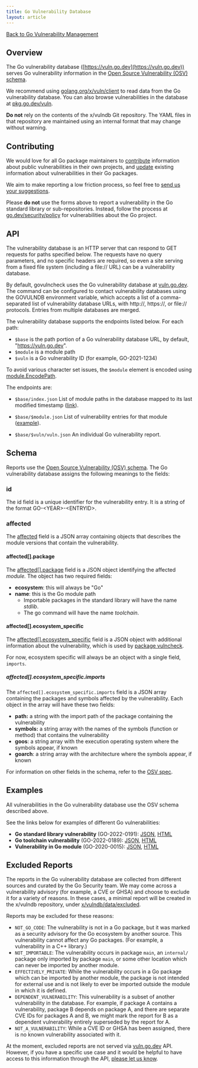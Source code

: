 ```yaml
---
title: Go Vulnerability Database
layout: article
---
```


[Back to Go Vulnerability Management](/security/vuln)

## Overview

The Go vulnerability database ([https://vuln.go.dev](https://vuln.go.dev))
serves Go vulnerability information in the
[Open Source Vulnerability (OSV) schema](https://ossf.github.io/osv-schema/).

We recommend using
[golang.org/x/vuln/client](https://pkg.go.dev/golang.org/x/vuln/client) to read
data from the Go vulnerability database. You can also browse vulnerabilities
in the database at [pkg.go.dev/vuln](https://pkg.go.dev/vuln).

**Do not** rely on the contents of the x/vulndb Git repository. The YAML files in that
repository are maintained using an internal format that may change
without warning.

## Contributing

We would love for all Go package maintainers to [contribute](https://go.dev/s/vulndb-report-new)
information about public vulnerabilities in their own projects,
and [update](https://go.dev/s/vulndb-report-feedback) existing information about vulnerabilities
in their Go packages.

We aim to make reporting a low friction process,
so feel free to [send us your suggestions](https://go.dev/s/vuln-feedback).

Please **do not** use the forms above to report a vulnerability in the Go
standard library or sub-repositories.
Instead, follow the process at [go.dev/security/policy](/security/policy)
for vulnerabilities about the Go project.

## API

The vulnerability database is an HTTP server that can respond to GET requests
for paths specified below.
The requests have no query parameters, and no specific headers are required,
so even a site serving from a fixed file system (including a file:// URL)
can be a vulnerability database.

By default, govulncheck uses the Go vulnerability database at [vuln.go.dev](https://vuln.go.dev).
The command can be configured to contact vulnerability databases using the
GOVULNDB environment variable,
which accepts a list of a comma-separated list of vulnerability database URLs,
with http://, https://, or
file:// protocols. Entries from multiple databases are merged.

The vulnerability database supports the endpoints listed below. For each path:

- `$base` is the path portion of a Go vulnerability database URL, by default, "https://vuln.go.dev".
- `$module` is a module path
- `$vuln` is a Go vulnerability ID (for example, GO-2021-1234)

To avoid various character set issues, the `$module` element is encoded
using [module.EncodePath](https://pkg.go.dev/golang.org/x/mod/module/#EncodePath).

The endpoints are:

- `$base/index.json`
   List of module paths in the database mapped to its last modified timestamp ([link](https://vuln.go.dev/index.json)).

- `$base/$module.json`
   List of vulnerability entries for that module ([example](https://vuln.go.dev/golang.org/x/crypto.json)).

- `$base/$vuln/vuln.json`
   An individual Go vulnerability report.

## Schema

Reports use the
[Open Source Vulnerability (OSV) schema](https://ossf.github.io/osv-schema/).
The Go vulnerability database assigns the following meanings to the fields:

### id

The id field is a unique identifier for the vulnerability entry. It is a string
of the format GO-\<YEAR>-\<ENTRYID>.

### affected

The [affected](https://ossf.github.io/osv-schema/#affected-fields) field is a
JSON array containing objects that describes the module versions that contain
the vulnerability.

#### affected[].package

The
[affected[].package](https://ossf.github.io/osv-schema/#affectedpackage-field)
field is a JSON object identifying the affected _module._ The object has two
required fields:

- **ecosystem**: this will always be "Go"
- **name**: this is the Go module path
  - Importable packages in the standard library will have the name _stdlib_.
  - The go command will have the name _toolchain_.

#### affected[].ecosystem_specific

The
[affected[].ecosystem_specific](https://ossf.github.io/osv-schema/#affectedecosystem_specific-field)
field is a JSON object with additional information about the vulnerability,
which is used by [package
vulncheck](https://pkg.go.dev/golang.org/x/vuln/vulncheck).

For now, ecosystem specific will always be an object with a single field,
`imports`.

##### affected[].ecosystem_specific.imports

The `affected[].ecosystem_specific.imports` field is a JSON array containing
the packages and symbols affected by the vulnerability. Each object in the
array will have these two fields:

- **path:** a string with the import path of the package containing the vulnerability
- **symbols:** a string array with the names of the symbols (function or method) that contains the vulnerability
- **goos**: a string array with the execution operating system where the symbols appear, if known
- **goarch**: a string array with the architecture where the symbols appear, if known

For information on other fields in the schema, refer to the [OSV spec](https://ossf.github.io/osv-schema).

## Examples

All vulnerabilities in the Go vulnerability database use the OSV schema
described above.

See the links below for examples of different Go vulnerabilities:

- **Go standard library vulnerability** (GO-2022-0191):
  [JSON](https://vuln.go.dev/ID/GO-2022-0191.json),
  [HTML](https://pkg.go.dev/vuln/GO-2022-0191)
- **Go toolchain vulnerability** (GO-2022-0189):
  [JSON](https://vuln.go.dev/ID/GO-2022-0189.json),
  [HTML](https://pkg.go.dev/vuln/GO-2022-0189)
- **Vulnerability in Go module** (GO-2020-0015):
  [JSON](https://vuln.go.dev/ID/GO-2020-0015.json),
  [HTML](https://pkg.go.dev/vuln/GO-2020-0015)

## Excluded Reports

The reports in the Go vulnerability database are collected from different
sources and curated by the Go Security team. We may come across a vulnerability advisory
(for example, a CVE or GHSA) and choose to exclude it for a variety of reasons.
In these cases, a minimal report will be created in the x/vulndb repository,
under
[x/vulndb/data/excluded](https://github.com/golang/vulndb/tree/master/data/excluded).

Reports may be excluded for these reasons:

- `NOT_GO_CODE`: The vulnerability is not in a Go package,
  but it was marked as a security advisory for the Go ecosystem by another source.
  This vulnerability cannot affect any
  Go packages. (For example, a vulnerability in  a C++ library.)
- `NOT_IMPORTABLE`: The vulnerability occurs in package `main`, an `internal/`
  package only imported by package `main`, or some  other location which can
  never be imported by another module.
- `EFFECTIVELY_PRIVATE`: While the vulnerability occurs in a Go package which
  can be imported by another module, the package is not intended for external
  use and is not likely to ever be imported outside the module in which it is
  defined.
- `DEPENDENT_VULNERABILITY`: This vulnerability is a subset of another
  vulnerability in the database. For example, if package A contains a
  vulnerability, package B depends on package A, and there are separate CVE IDs
  for packages A and B, we might mark the report for B as a dependent
  vulnerability entirely superseded by the report for A.
- `NOT_A_VULNERABILITY`: While a CVE ID or GHSA has been assigned, there is no
  known vulnerability associated with it.

At the moment, excluded reports are not served via
[vuln.go.dev](https://vuln.go.dev) API. However, if you have
a specific use case and it would be helpful to have access to this information
through the API,
[please let us know](https://go.dev/s/govulncheck-feedback).
